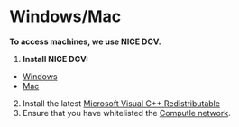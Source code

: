 # Windows/Mac

**To access machines, we use NICE DCV.**&#x20;

1. **Install NICE DCV:**

* [Windows](https://d1uj6qtbmh3dt5.cloudfront.net/nice-dcv-client-Release.msi)
* [Mac](https://d1uj6qtbmh3dt5.cloudfront.net/nice-dcv-viewer.x86\_64.dmg)

2. Install the latest [Microsoft Visual C++ Redistributable](https://aka.ms/vs/17/release/vc\_redist.x64.exe)
3. Ensure that you have whitelisted the [Computle network](../../../end-user-prerequisites/network-requirements.md).&#x20;
